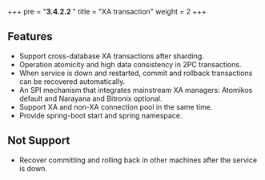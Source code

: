 +++
pre = "<b>3.4.2.2 </b>"
title = "XA transaction"
weight = 2
+++

## Features

* Support cross-database XA transactions after sharding.
* Operation atomicity and high data consistency in 2PC transactions.
* When service is down and restarted, commit and rollback transactions can be recovered automatically.
* An SPI mechanism that integrates mainstream XA managers: Atomikos default and Narayana and Bitronix optional.
* Support XA and non-XA connection pool in the same time.
* Provide spring-boot start and spring namespace.

## Not Support

* Recover committing and rolling back in other machines after the service is down.

